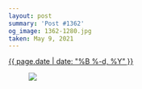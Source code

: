 ```yaml
---
layout: post
summary: 'Post #1362'
og_image: 1362-1280.jpg
taken: May 9, 2021
---
```


<div class="post">
 <time>
  <a href="/1362">
   {{ page.date | date: "%B %-d, %Y" }}
  </a>
 </time>
 <a href="/1362">
  <figure data-taken="5/9/2021">
   <img sizes="(min-width: 700px) 50vw, calc(100vw - 2rem)" src="{{ site.assets_url }}/1362-640.jpg" srcset="{{ site.assets_url }}/1362-320.jpg 320w, {{ site.assets_url }}/1362-640.jpg 640w, {{ site.assets_url }}/1362-960.jpg 960w, {{ site.assets_url }}/1362-1280.jpg 1280w"/>
  </figure>
 </a>
</div>
